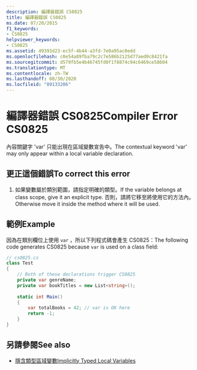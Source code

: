 ```yaml
---
description: 編譯器錯誤 CS0825
title: 編譯器錯誤 CS0825
ms.date: 07/20/2015
f1_keywords:
- CS0825
helpviewer_keywords:
- CS0825
ms.assetid: 49393d23-ec5f-4b44-a3fd-7e0a95ac0edd
ms.openlocfilehash: c0e54a89fba79c2c7e586b2125d77aed0c8421fa
ms.sourcegitcommit: d579fb5e4b46745fd0f1f8874c94c6469ce58604
ms.translationtype: MT
ms.contentlocale: zh-TW
ms.lasthandoff: 08/30/2020
ms.locfileid: "89133206"
---
```

# <a name="compiler-error-cs0825"></a><span data-ttu-id="0f23f-103">編譯器錯誤 CS0825</span><span class="sxs-lookup"><span data-stu-id="0f23f-103">Compiler Error CS0825</span></span>
<span data-ttu-id="0f23f-104">內容關鍵字 'var' 只能出現在區域變數宣告中。</span><span class="sxs-lookup"><span data-stu-id="0f23f-104">The contextual keyword 'var' may only appear within a local variable declaration.</span></span>  

## <a name="to-correct-this-error"></a><span data-ttu-id="0f23f-105">更正這個錯誤</span><span class="sxs-lookup"><span data-stu-id="0f23f-105">To correct this error</span></span>  
  
1. <span data-ttu-id="0f23f-106">如果變數屬於類別範圍，請指定明確的類型。</span><span class="sxs-lookup"><span data-stu-id="0f23f-106">If the variable belongs at class scope, give it an explicit type.</span></span>  <span data-ttu-id="0f23f-107">否則，請將它移至將使用它的方法內。</span><span class="sxs-lookup"><span data-stu-id="0f23f-107">Otherwise move it inside the method where it will be used.</span></span>  
  
## <a name="example"></a><span data-ttu-id="0f23f-108">範例</span><span class="sxs-lookup"><span data-stu-id="0f23f-108">Example</span></span>  
 <span data-ttu-id="0f23f-109">因為在類別欄位上使用 `var` ，所以下列程式碼會產生 CS0825：</span><span class="sxs-lookup"><span data-stu-id="0f23f-109">The following code generates CS0825 because `var` is used on a class field:</span></span>  
  
```csharp  
// cs0825.cs  
class Test  
{  
    // Both of these declarations trigger CS0825
    private var genreName;
    private var bookTitles = new List<string>();
  
    static int Main()  
    {  
        var totalBooks = 42; // var is OK here  
        return -1;  
    }  
}  
```  
  
## <a name="see-also"></a><span data-ttu-id="0f23f-110">另請參閱</span><span class="sxs-lookup"><span data-stu-id="0f23f-110">See also</span></span>

- [<span data-ttu-id="0f23f-111">隱含類型區域變數</span><span class="sxs-lookup"><span data-stu-id="0f23f-111">Implicitly Typed Local Variables</span></span>](../programming-guide/classes-and-structs/implicitly-typed-local-variables.md#remarks)
